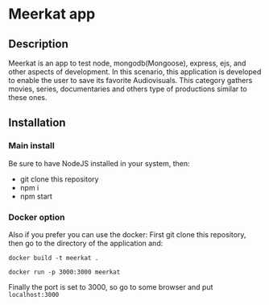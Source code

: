 <h1>Meerkat app</h1>

<h2>Description</h2> 
<p>Meerkat is an app to test node, mongodb(Mongoose), express, ejs, and other aspects of development. In this scenario, this application is developed to enable the user to save its favorite Audiovisuals. This category gathers movies, series, documentaries and others type of productions similar to these ones.</p>

<h2>Installation</h2>
<h3>Main install</h3>
Be sure to have NodeJS installed in your system, then:
<ul>
  <li>
    git clone this repository
  </li>
  <li>
    npm i
  </li>
  <li>
    npm start
  </li>
</ul>

<h3>Docker option</h3>
Also if you prefer you can use the docker:
First git clone this repository, then go to the directory of the application and:
    
  ``` docker build -t meerkat . ```

  ```docker run -p 3000:3000 meerkat```
  

Finally the port is set to 3000, so go to some browser and put ```localhost:3000```

